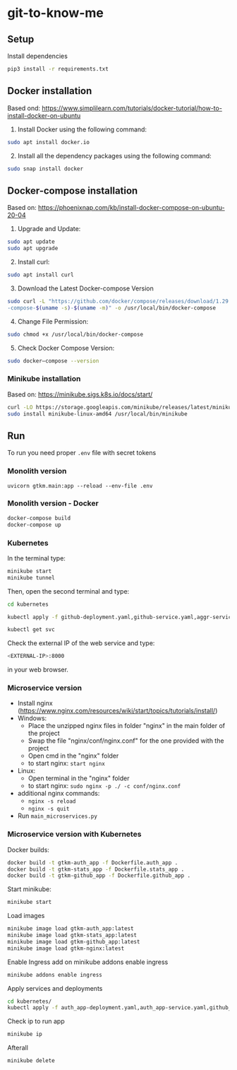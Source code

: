 # git-to-know-me

## Setup

Install dependencies

```bash
pip3 install -r requirements.txt
```

## Docker installation

Based ond: https://www.simplilearn.com/tutorials/docker-tutorial/how-to-install-docker-on-ubuntu
1. Install Docker using the following command:
```bash
sudo apt install docker.io
```
2. Install all the dependency packages using the following command:
```bash
sudo snap install docker
```

## Docker-compose installation

Based on: https://phoenixnap.com/kb/install-docker-compose-on-ubuntu-20-04
1. Upgrade and Update:
```bash
sudo apt update
sudo apt upgrade
```
2. Install curl:
```bash
sudo apt install curl
```
3. Download the Latest Docker-compose Version
```bash
sudo curl -L "https://github.com/docker/compose/releases/download/1.29.2/docker
-compose-$(uname -s)-$(uname -m)" -o /usr/local/bin/docker-compose
```
4. Change File Permission:
```bash
sudo chmod +x /usr/local/bin/docker-compose
```
5. Check Docker Compose Version:
```bash
sudo docker–compose --version
```

### Minikube installation

Based on: https://minikube.sigs.k8s.io/docs/start/
```bash
curl -LO https://storage.googleapis.com/minikube/releases/latest/minikube-linux-amd64
sudo install minikube-linux-amd64 /usr/local/bin/minikube
```

## Run

To run you need proper `.env` file with secret tokens

### Monolith version

```
uvicorn gtkm.main:app --reload --env-file .env
```

### Monolith version - Docker

```bash
docker-compose build
docker-compose up
```

### Kubernetes

In the terminal type:
```bash
minikube start
minikube tunnel
```
Then, open the second terminal and type:
```bash
cd kubernetes
```
```bash
kubectl apply -f github-deployment.yaml,github-service.yaml,aggr-service.yaml,aggr-deployment.yaml,auth-service.yaml,auth-deployment.yaml,web-deployment.yaml,web-service.yaml,nginx-deployment.yaml,nginx-service.yaml,web-claim0-persistentvolumeclaim.yaml
```
```bash
kubectl get svc
```
Check the external IP of the web service and type:
```bash
<EXTERNAL-IP>:8000
```
in your web browser.

### Microservice version

- Install nginx (https://www.nginx.com/resources/wiki/start/topics/tutorials/install/)
- Windows:
  - Place the unzipped nginx files in folder "nginx" in the main folder of the project
  - Swap the file "nginx/conf/nginx.conf" for the one provided with the project
  - Open cmd in the "nginx" folder
  - to start nginx: `start nginx`
- Linux:
  - Open terminal in the "nginx" folder
  - to start nginx: `sudo nginx -p ./ -c conf/nginx.conf`
- additional nginx commands:
  - `nginx -s reload`
  - `nginx -s quit`
- Run `main_microservices.py`
  

### Microservice version with Kubernetes

Docker builds:
```bash
docker build -t gtkm-auth_app -f Dockerfile.auth_app .
docker build -t gtkm-stats_app -f Dockerfile.stats_app .
docker build -t gtkm-github_app -f Dockerfile.github_app .
```

Start minikube:
```bash
minikube start
```

Load images
```bash
minikube image load gtkm-auth_app:latest
minikube image load gtkm-stats_app:latest
minikube image load gtkm-github_app:latest
minikube image load gtkm-nginx:latest
```

Enable Ingress add on
minikube addons enable ingress
```bash
minikube addons enable ingress
```

Apply services and deployments
```bash
cd kubernetes/
kubectl apply -f auth_app-deployment.yaml,auth_app-service.yaml,github_app-service.yaml,github_app-deployment.yaml,ingress.yaml,stats_app-deployment.yaml,stats_app-service.yaml,nginx-service.yaml,nginx-deployment.yaml
```

Check ip to run app
```bash
minikube ip
```

Afterall
```bash
minikube delete
```